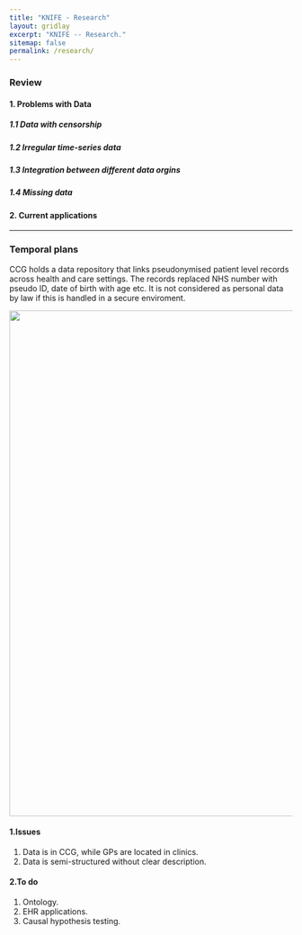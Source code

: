 ```yaml
---
title: "KNIFE - Research"
layout: gridlay
excerpt: "KNIFE -- Research."
sitemap: false
permalink: /research/
---
```


### Review
#### 1. Problems with Data
##### 1.1 Data with censorship
##### 1.2 Irregular time-series data
##### 1.3 Integration between different data orgins
##### 1.4 Missing data


#### 2. Current applications


---

### Temporal plans

CCG holds a data repository that links pseudonymised patient level records across health and care settings. The records replaced NHS number with pseudo ID, date of birth with age etc. It is not considered as personal data by law if this is handled in a secure enviroment. 

<img src="{{ site.url }}{{ site.baseurl }}/images/background/todo.png" style="width: 900px">



#### 1.Issues
1. Data is in CCG, while GPs are located in clinics.
2. Data is semi-structured without clear description.



#### 2.To do
1. Ontology.
2. EHR applications.
3. Causal hypothesis testing.

